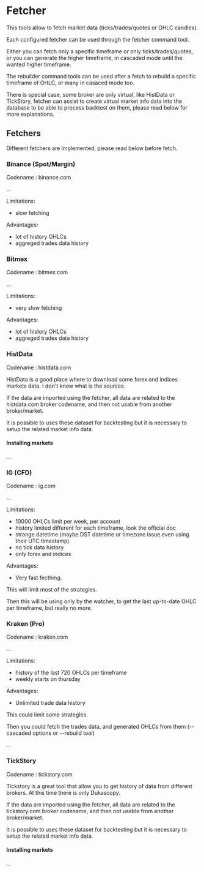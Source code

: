 # Fetcher #

This tools allow to fetch market data (ticks/trades/quotes or OHLC candles).

Each configured fetcher can be used through the fetcher command tool.

Either you can fetch only a specific timeframe or only ticks/trades/quotes, or you can generate the higher timeframe,
in cascaded mode until the wanted higher timeframe.

The rebuilder command tools can be used after a fetch to rebuild a specific timeframe of OHLC, or many in casaced mode too.

There is special case, some broker are only virtual, like HistData or TickStory, fetcher can assist to create virtual market info data
into the database to be able to process backtest on them, please read below for more explanations.


## Fetchers ##

Different fetchers are implemented, please read below before fetch.


### Binance (Spot/Margin) ###

Codename : binance.com

...

Limitations: 
* slow fetching

Advantages:
* lot of history OHLCs
* aggreged trades data history


### Bitmex ###

Codename : bitmex.com

...

Limitations: 
* very slow fetching

Advantages:
* lot of history OHLCs
* aggreged trades data history


### HistData ###

Codename : histdata.com

HistData is a good place where to download some forex and indices markets data.
I don't know what is the sources.

If the data are imported using the fetcher, all data are related to the histdata.com broker codename,
and then not usable from another broker/market.

It is possible to uses these dataset for backtesting but it is necessary to setup the related market info data.

#### Installing markets ####

...


### IG (CFD) ###

Codename : ig.com

...

Limitations: 
* 10000 OHLCs limit per week, per account
* history limited different for each timeframe, look the official doc
* strange datetime (maybe DST datetime or timezone issue even using their UTC timestamp)
* no tick data history
* only forex and indices

Advantages:
* Very fast fecthing.

This will limit most of the strategies.

Then this will be using only by the watcher, to get the last up-to-date OHLC per timeframe, but really no more.


### Kraken (Pro) ###

Codename : kraken.com

...

Limitations: 
* history of the last 720 OHLCs per timeframe
* weekly starts on thursday

Advantages:
* Unlimited trade data history

This could limit some strategies.

Then you could fetch the trades data, and generated OHLCs from them (--cascaded options or --rebuild tool)


...


### TickStory ###

Codename : tickstory.com

Tickstory is a great tool that allow you to get history of data from different brokers.
At this time there is only Dukascopy.

If the data are imported using the fetcher, all data are related to the tickstory.com broker codename,
and then not usable from another broker/market.

It is possible to uses these dataset for backtesting but it is necessary to setup the related market info data.


#### Installing markets ####

...
